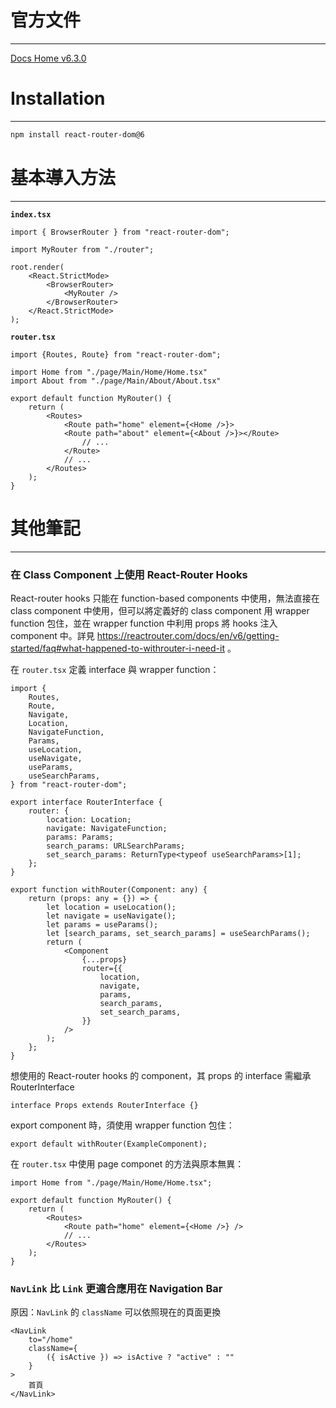 # 官方文件

---

[Docs Home v6.3.0](https://reactrouter.com/docs/en/v6)

# Installation

---

```sh
npm install react-router-dom@6
```

# 基本導入方法

---

**`index.tsx`**

```tsx
import { BrowserRouter } from "react-router-dom";

import MyRouter from "./router";

root.render(
	<React.StrictMode>
		<BrowserRouter>
			<MyRouter />
		</BrowserRouter>
	</React.StrictMode>
);
```

**`router.tsx`**

```tsx
import {Routes, Route} from "react-router-dom";

import Home from "./page/Main/Home/Home.tsx"
import About from "./page/Main/About/About.tsx"

export default function MyRouter() {
	return (
		<Routes>
			<Route path="home" element={<Home />}>
			<Route path="about" element={<About />}></Route>
				// ...
			</Route>
			// ...
		</Routes>
	);
}
```

# 其他筆記

---

### 在 Class Component 上使用 React-Router Hooks

React-router hooks 只能在 function-based  components 中使用，無法直接在 class component 中使用，但可以將定義好的 class component 用 wrapper function 包住，並在 wrapper function 中利用 props 將 hooks 注入 component 中。詳見 https://reactrouter.com/docs/en/v6/getting-started/faq#what-happened-to-withrouter-i-need-it 。

在 `router.tsx` 定義 interface 與 wrapper function：

```tsx
import {
	Routes,
	Route,
	Navigate,
	Location,
	NavigateFunction,
	Params,
	useLocation,
	useNavigate,
	useParams,
	useSearchParams,
} from "react-router-dom";

export interface RouterInterface {
	router: {
		location: Location;
		navigate: NavigateFunction;
		params: Params;
		search_params: URLSearchParams;
		set_search_params: ReturnType<typeof useSearchParams>[1];
	};
}

export function withRouter(Component: any) {
	return (props: any = {}) => {
		let location = useLocation();
		let navigate = useNavigate();
		let params = useParams();
		let [search_params, set_search_params] = useSearchParams();
		return (
			<Component
				{...props}
				router={{
					location,
					navigate,
					params,
					search_params,
					set_search_params,
				}}
			/>
		);
	};
}
```

想使用的 React-router hooks 的 component，其 props 的 interface 需繼承 RouterInterface

```tsx
interface Props extends RouterInterface {}
```

export component 時，須使用 wrapper function 包住：

```tsx
export default withRouter(ExampleComponent);
```

在 `router.tsx` 中使用 page componet 的方法與原本無異：

```tsx
import Home from "./page/Main/Home/Home.tsx";

export default function MyRouter() {
	return (
		<Routes>
			<Route path="home" element={<Home />} />
			// ...
		</Routes>
	);
}
```

### `NavLink` 比 `Link` 更適合應用在 Navigation Bar

原因：`NavLink` 的 `className` 可以依照現在的頁面更換


```tsx
<NavLink
	to="/home"
	className={
		({ isActive }) => isActive ? "active" : ""
	}
>
	首頁
</NavLink>
```
